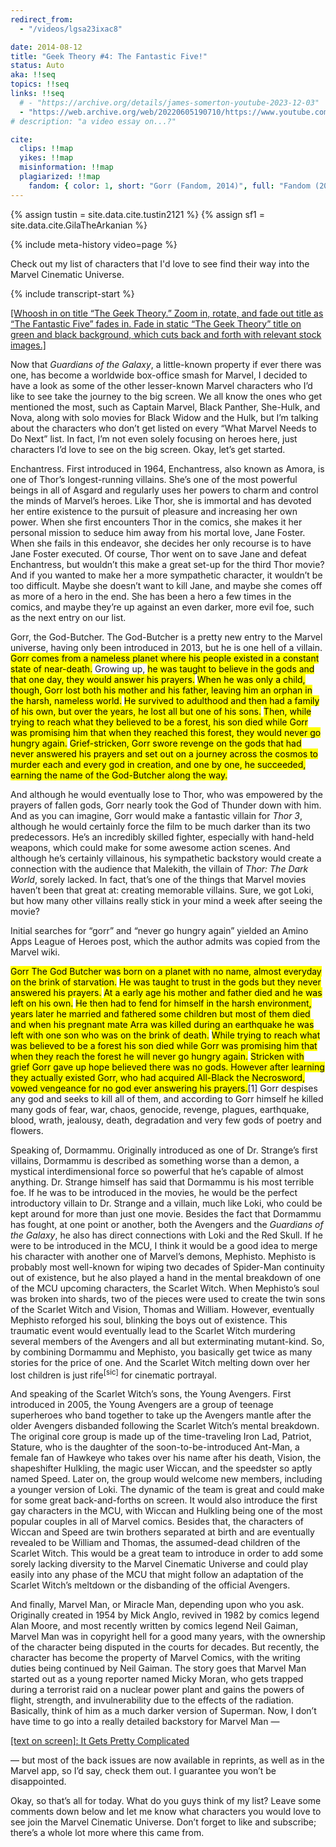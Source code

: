 ```yaml
---
redirect_from:
  - "/videos/lgsa23ixac8"

date: 2014-08-12
title: "Geek Theory #4: The Fantastic Five!"
status: Auto
aka: !!seq
topics: !!seq
links: !!seq
  # - "https://archive.org/details/james-somerton-youtube-2023-12-03"
  - "https://web.archive.org/web/20220605190710/https://www.youtube.com/watch?v=Lgsa23IXac8"
# description: "a video essay on...?"

cite:
  clips: !!map
  yikes: !!map
  misinformation: !!map
  plagiarized: !!map
    fandom: { color: 1, short: "Gorr (Fandom, 2014)", full: "Fandom (2014, Jul 7). <em>Gorr (Earth-616)</em> [Article]. Retrieved Apr 18, 2024, from", url: "https://marvel.fandom.com/wiki/Gorr_(Earth-616)?oldid=2755351" }
---
```

{% assign tustin = site.data.cite.tustin2121 %}
{% assign sf1 = site.data.cite.GilaTheArkanian %}

<compare>
{% include meta-history video=page %}
<credits class="desc">

Check out my list of characters that I'd love to see find their way into the Marvel Cinematic Universe.

</credits>
</compare>

{% include transcript-start %}

<compare>
<james {% include timecode %}>

<u>[Whoosh in on title “The Geek Theory.” Zoom in, rotate, and fade out title as “The Fantastic Five” fades in. Fade in static “The Geek Theory” title on green and black background, which cuts back and forth with relevant stock images.]</u>

Now that *Guardians of the Galaxy*, a little-known property if ever there was one, has become a worldwide box-office smash for Marvel, I decided to have a look as some of the other lesser-known Marvel characters who I’d like to see take the journey to the big screen. We all know the ones who get mentioned the most, such as Captain Marvel, Black Panther, She-Hulk, and Nova, along with solo movies for Black Widow and the Hulk, but I’m talking about the characters who don’t get listed on every “What Marvel Needs to Do Next” list. In fact, I’m not even solely focusing on heroes here, just characters I’d love to see on the big screen. Okay, let’s get started.

</james>
<from></from>
<james {% include timecode %}>

Enchantress. First introduced in 1964, Enchantress, also known as Amora, is one of Thor’s longest-running villains. She’s one of the most powerful beings in all of Asgard and regularly uses her powers to charm and control the minds of Marvel’s heroes. Like Thor, she is immortal and has devoted her entire existence to the pursuit of pleasure and increasing her own power. When she first encounters Thor in the comics, she makes it her personal mission to seduce him away from his mortal love, Jane Foster. When she fails in this endeavor, she decides her only recourse is to have Jane Foster executed. Of course, Thor went on to save Jane and defeat Enchantress, but wouldn’t this make a great set-up for the third Thor movie? And if you wanted to make her a more sympathetic character, it wouldn’t be too difficult. Maybe she doesn’t want to kill Jane, and maybe she comes off as more of a hero in the end. She has been a hero a few times in the comics, and maybe they’re up against an even darker, more evil foe, such as the next entry on our list.

</james>
<from></from>
<james span=2 {% include timecode %}>

Gorr, the God-Butcher. The God-Butcher is a pretty new entry to the Marvel universe, having only been introduced in 2013, but he is one hell of a villain. <mark>Gorr comes from a nameless planet where his people existed in a constant state of near-death.</mark> Growing up, <mark>he was taught to believe in the gods and that one day, they would answer his prayers.</mark> <mark>When he was only a child, though, Gorr lost both his mother and his father, leaving him an orphan in the harsh, nameless world.</mark> <mark>He survived to adulthood and then had a family of his own, but over the years, he lost all but one of his sons.</mark> <mark>Then, while trying to reach what they believed to be a forest, his son died while Gorr was promising him that when they reached this forest, they would never go hungry again.</mark> <mark>Grief-stricken, Gorr swore revenge on the gods that had never answered his prayers and set out on a journey across the cosmos to murder each and every god in creation, and one by one, he succeeded, earning the name of the God-Butcher along the way.</mark> 

And although he would eventually lose to Thor, who was empowered by the prayers of fallen gods, Gorr nearly took the God of Thunder down with him. And as you can imagine, Gorr would make a fantastic villain for *Thor 3*, although he would certainly force the film to be much darker than its two predecessors. He’s an incredibly skilled fighter, especially with hand-held weapons, which could make for some awesome action scenes. And although he’s certainly villainous, his sympathetic backstory would create a connection with the audience that Malekith, the villain of *Thor: The Dark World*, sorely lacked. In fact, that’s one of the things that Marvel movies haven’t been that great at: creating memorable villains. Sure, we got Loki, but how many other villains really stick in your mind a week after seeing the movie?

</james>
<comment {% include commenter for=sf1 %}>

Initial searches for “gorr” and “never go hungry again” yielded an Amino Apps League of Heroes post, which the author admits was copied from the Marvel wiki.

</comment>
<from {% include citation for=page.cite.plagiarized.fandom at="¶ 1" %}>

<mark>Gorr The God Butcher was born on a planet with no name, almost everyday on the brink of starvation.</mark> <mark>He was taught to trust in the gods but they never answered his prayers.</mark> <mark>At a early age his mother and father died and he was left on his own.</mark> <mark>He then had to fend for himself in the harsh environment, years later he married and fathered some children but most of them died and when his pregnant mate Arra was killed during an earthquake he was left with one son who was on the brink of death.</mark> <mark>While trying to reach what was believed to be a forest his son died while Gorr was promising him that when they reach the forest he will never go hungry again.</mark> <mark>Stricken with grief Gorr gave up hope believed there was no gods. However after learning they actually existed Gorr, who had acquired All-Black the Necrosword, vowed vengeance for no god ever answering his prayers.</mark>[1] Gorr despises any god and seeks to kill all of them, and according to Gorr himself he killed many gods of fear, war, chaos, genocide, revenge, plagues, earthquake, blood, wrath, jealousy, death, degradation and very few gods of poetry and flowers.

</from>
<james {% include timecode %}>

Speaking of, Dormammu. Originally introduced as one of Dr. Strange’s first villains, Dormammu is described as something worse than a demon, a mystical interdimensional force so powerful that he’s capable of almost anything. Dr. Strange himself has said that Dormammu is his most terrible foe. If he was to be introduced in the movies, he would be the perfect introductory villain to Dr. Strange and a villain, much like Loki, who could be kept around for more than just one movie. Besides the fact that Dormammu has fought, at one point or another, both the Avengers and the *Guardians of the Galaxy*, he also has direct connections with Loki and the Red Skull. If he were to be introduced in the MCU, I think it would be a good idea to merge his character with another one of Marvel’s demons, Mephisto. Mephisto is probably most well-known for wiping two decades of Spider-Man continuity out of existence, but he also played a hand in the mental breakdown of one of the MCU upcoming characters, the Scarlet Witch. When Mephisto’s soul was broken into shards, two of the pieces were used to create the twin sons of the Scarlet Witch and Vision, Thomas and William. However, eventually Mephisto reforged his soul, blinking the boys out of existence. This traumatic event would eventually lead to the Scarlet Witch murdering several members of the Avengers and all but exterminating mutant-kind. So, by combining Dormammu and Mephisto, you basically get twice as many stories for the price of one. And the Scarlet Witch melting down over her lost children is just rife<sup cn>[sic]</sup> for cinematic portrayal.

</james>
<from></from>
<james {% include timecode %}>

And speaking of the Scarlet Witch’s sons, the Young Avengers. First introduced in 2005, the Young Avengers are a group of teenage superheroes who band together to take up the Avengers mantle after the older Avengers disbanded following the Scarlet Witch’s mental breakdown. The original core group is made up of the time-traveling Iron Lad, Patriot, Stature, who is the daughter of the soon-to-be-introduced Ant-Man, a female fan of Hawkeye who takes over his name after his death, Vision, the shapeshifter Hulkling, the magic user Wiccan, and the speedster so aptly named Speed. Later on, the group would welcome new members, including a younger version of Loki. The dynamic of the team is great and could make for some great back-and-forths on screen. It would also introduce the first gay characters in the MCU, with Wiccan and Hulkling being one of the most popular couples in all of Marvel comics. Besides that, the characters of Wiccan and Speed are twin brothers separated at birth and are eventually revealed to be William and Thomas, the assumed-dead children of the Scarlet Witch. This would be a great team to introduce in order to add some sorely lacking diversity to the Marvel Cinematic Universe and could play easily into any phase of the MCU that might follow an adaptation of the Scarlet Witch’s meltdown or the disbanding of the official Avengers.

</james>
<from></from>
<james {% include timecode %}>

And finally, Marvel Man, or Miracle Man, depending upon who you ask. Originally created in 1954 by Mick Anglo, revived in 1982 by comics legend Alan Moore, and most recently written by comics legend Neil Gaiman, Marvel Man was in copyright hell for a good many years, with the ownership of the character being disputed in the courts for decades. But recently, the character has become the property of Marvel Comics, with the writing duties being continued by Neil Gaiman. The story goes that Marvel Man started out as a young reporter named Micky Moran, who gets trapped during a terrorist raid on a nuclear power plant and gains the powers of flight, strength, and invulnerability due to the effects of the radiation. Basically, think of him as a much darker version of Superman. Now, I don’t have time to go into a really detailed backstory for Marvel Man &mdash;

<u>[text on screen]: It Gets Pretty Complicated</u> 

&mdash; but most of the back issues are now available in reprints, as well as in the Marvel app, so I’d say, check them out. I guarantee you won’t be disappointed.

</james>
<from></from>
<james {% include timecode %}>

Okay, so that’s all for today. What do you guys think of my list? Leave some comments down below and let me know what characters you would love to see join the Marvel Cinematic Universe. Don’t forget to like and subscribe; there’s a whole lot more where this came from.

</james>
<from></from>
</compare>


